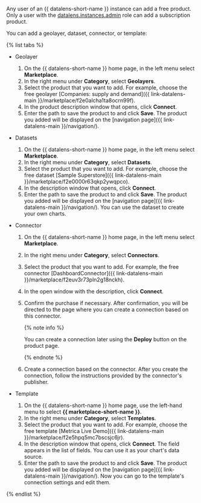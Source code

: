 Any user of an {{ datalens-short-name }} instance can add a free product. Only a user with the [datalens.instances.admin](../../../datalens/security/index.md#users-roles) role can add a subscription product.

You can add a geolayer, dataset, connector, or template:

{% list tabs %}

- Geolayer

    1. On the {{ datalens-short-name }} home page, in the left menu select **Marketplace**.
    1. In the right menu under **Category**, select **Geolayers**.
    1. Select the product that you want to add. For example, choose the free geolayer [Companies: supply and demand]({{ link-datalens-main }}/marketplace/f2e0alcha1ta8ocrn99f).
    1. In the product description window that opens, click **Connect**.
    1. Enter the path to save the product to and click **Save**. The product you added will be displayed on the [navigation page]({{ link-datalens-main }}/navigation/).

- Datasets

    1. On the {{ datalens-short-name }} home page, in the left menu select **Marketplace**.
    1. In the right menu under **Category**, select **Datasets**.
    1. Select the product that you want to add. For example, choose the free dataset [Sample Superstore]({{ link-datalens-main }}/marketplace/f2e0000r63qkp2ywqpco).
    1. In the description window that opens, click **Connect**.
    1. Enter the path to save the product to and click **Save**. The product you added will be displayed on the [navigation page]({{ link-datalens-main }}/navigation/). You can use the dataset to create your own charts.

- Connector

    1. On the {{ datalens-short-name }} home page, in the left menu select **Marketplace**.

    1. In the right menu under **Category**, select **Connectors**.

    1. Select the product that you want to add. For example, the free connector [DashboardConnector]({{ link-datalens-main }}/marketplace/f2euv3r73pln2g18nckh).

    1. In the open window with the description, click **Connect**.

    1. Confirm the purchase if necessary. After confirmation, you will be directed to the page where you can create a connection based on this connector.

       {% note info %}

       You can create a connection later using the **Deploy** button on the product page.

       {% endnote %}

    1. Create a connection based on the connector. After you create the connection, follow the instructions provided by the connector's publisher.

- Template

    1. On the {{ datalens-short-name }} home page, use the left-hand menu to select **{{ marketplace-short-name }}**.
    1. In the right menu under **Category**, select **Templates**.
    1. Select the product that you want to add. For example, choose the free template [Metrica Live Demo]({{ link-datalens-main }}/marketplace/f2e5hpq5mc7bscsjc6jr).
    1. In the description window that opens, click **Connect**. The field appears in the list of fields. You can use it as your chart's data source.
    1. Enter the path to save the product to and click **Save**. The product you added will be displayed on the [navigation page]({{ link-datalens-main }}/navigation/). Now you can go to the template's connection settings and edit them.

{% endlist %}

